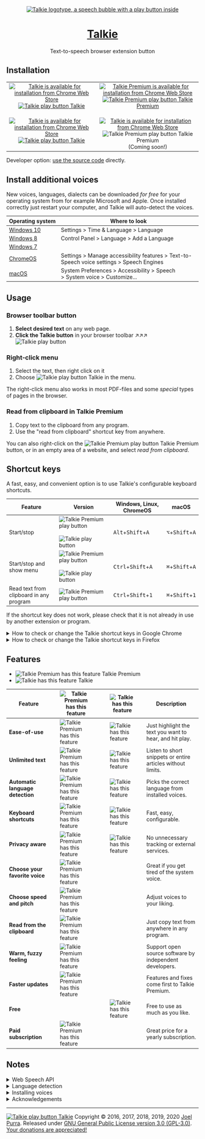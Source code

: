 <p align="center">
  <a href="https://joelpurra.com/projects/talkie/"><img src="./resources/tile/free/920x680/2017-08-22.png" alt="Talkie logotype, a speech bubble with a play button inside" width="460" height="340" border="0" /></a>
</p>
<h1 align="center">
  <a href="https://joelpurra.com/projects/talkie/">Talkie</a>
</h1>
<p align="center">
  Text-to-speech browser extension button
</p>

## Installation

<table>
  <tr>
    <td align="center">
      <a href="https://chrome.google.com/webstore/detail/enfbcfmmdpdminapkflljhbfeejjhjjk"><img src="./resources/chrome-web-store/ChromeWebStore_Badge_v2_496x150.png" alt="Talkie is available for installation from Chrome Web Store" width="248" height="75" border="0" /><br /><img src="./resources/icon/free/icon-play/icon-32x32.png" alt="Talkie play button" width="16" height="16" border="0" /> Talkie</a><br />&nbsp;
    </td>
    <td align="center">
      <a href="https://chrome.google.com/webstore/detail/madmpgibncancdmkjflnifcdakndkngo"><img src="./resources/chrome-web-store/ChromeWebStore_Badge_v2_496x150.png" alt="Talkie Premium is available for installation from Chrome Web Store" width="248" height="75" border="0" /><br /><img src="./resources/icon/premium/icon-play/icon-32x32.png" alt="Talkie Premium play button" width="16" height="16" border="0" /> Talkie Premium</a><br />&nbsp;
    </td>
  </tr>
  <tr>
    <td align="center">
      <a href="https://addons.mozilla.org/en-US/firefox/addon/talkie/"><img src="./resources/firefox-amo/AMO-button_1.png" alt="Talkie is available for installation from Chrome Web Store" width="172" height="60" border="0" /><br /><img src="./resources/icon/free/icon-play/icon-32x32.png" alt="Talkie play button" width="16" height="16" border="0" /> Talkie</a><br />&nbsp;
    </td>
    <td align="center">
      <a href="https://joelpurra.com/projects/talkie/#premium"><img src="./resources/firefox-amo/AMO-button_1.png" alt="Talkie is available for installation from Chrome Web Store" width="172" height="60" border="0" /></a><br /><img src="./resources/icon/premium/icon-play/icon-32x32.png" alt="Talkie Premium play button" width="16" height="16" border="0" /> Talkie Premium<br />(Coming soon!)
    </td>
  </tr>
</table>

Developer option: [use the source code](./DEVELOP.md) directly.



## Install additional voices

New voices, languages, dialects can be downloaded *for free* for your operating system from for example Microsoft and Apple. Once installed correctly just restart your computer, and Talkie will auto-detect the voices.

| Operating&nbsp;system | Where to look | 
| --- | --- |
| [Windows&nbsp;10](https://support.office.com/en-us/article/How-to-download-Text-to-Speech-languages-for-Windows-10-d5a6b612-b3ae-423f-afa5-4f6caf1ec5d3) | Settings &gt;&nbsp;Time&nbsp;&amp;&nbsp;Language &gt;&nbsp;Language <!-- TODO: translate system settings path. --> |
| [Windows&nbsp;8](https://support.office.com/en-us/article/How-to-download-Text-to-Speech-languages-for-Windows-4c83a8d8-7486-42f7-8e46-2b0fdf753130) | Control&nbsp;Panel &gt;&nbsp;Language &gt;&nbsp;Add&nbsp;a&nbsp;Language |
| [Windows&nbsp;7](https://www.microsoft.com/en-us/download/details.aspx?id=27224) | |
| [ChromeOS](https://support.google.com/chromebook/answer/9032490) | Settings &gt;&nbsp;Manage&nbsp;accessibility&nbsp;features &gt;&nbsp;Text-to-Speech&nbsp;voice&nbsp;settings &gt;&nbsp;Speech&nbsp;Engines <!-- TODO: translate system settings path. --> |
| [macOS](https://support.apple.com/kb/index?page=search&q=VoiceOver+language&product=PF6&doctype=PRODUCT_HELP,HOWTO_ARTICLES&locale=en_US) | System&nbsp;Preferences &gt;&nbsp;Accessibility &gt;&nbsp;Speech &gt;&nbsp;System&nbsp;voice &gt;&nbsp;Customize... <!-- TODO: translate system settings path. --> |



## Usage

### Browser toolbar button

1. **Select desired text** on any web page.
1. **Click the Talkie button** in your browser toolbar ↗︎↗︎↗︎ <img src="resources/icon/free/icon-play/icon-32x32.png" alt="Talkie play button" width="16" height="16" border="0" />


### Right-click menu

1. Select the text, then right click on it
1. Choose <img src="resources/icon/free/icon-play/icon-32x32.png" alt="Talkie play button" width="16" height="16" border="0" /> Talkie in the menu.

The right-click menu also works in most PDF-files and some *special* types of pages in the browser.

### Read from clipboard in Talkie Premium

1. Copy text to the clipboard from any program.
1. Use the "read from clipboard" shortcut key from anywhere.

You can also right-click on the <img src="./resources/icon/premium/icon-play/icon-32x32.png" alt="Talkie Premium play button" width="16" height="16" border="0" /> Talkie Premium button, or in an empty area of a website, and select *read from clipboard*.



## Shortcut keys

A fast, easy, and convenient option is to use Talkie's configurable keyboard shortcuts.

| Feature | Version | Windows, Linux, ChromeOS | macOS |
| --- | --- | --- | --- |
| Start/stop | <img src="./resources/icon/premium/icon-play/icon-32x32.png" alt="Talkie Premium play button" width="16" height="16" border="0" />&nbsp;<img src="./resources/icon/free/icon-play/icon-32x32.png" alt="Talkie play button" width="16" height="16" border="0" /> | <kbd>Alt</kbd>+<kbd>Shift</kbd>+<kbd>A</kbd> | <kbd>⌥</kbd>+<kbd>Shift</kbd>+<kbd>A</kbd> |
| Start/stop and show menu | <img src="./resources/icon/premium/icon-play/icon-32x32.png" alt="Talkie Premium play button" width="16" height="16" border="0" />&nbsp;<img src="./resources/icon/free/icon-play/icon-32x32.png" alt="Talkie play button" width="16" height="16" border="0" /> | <kbd>Ctrl</kbd>+<kbd>Shift</kbd>+<kbd>A</kbd> | <kbd>⌘</kbd>+<kbd>Shift</kbd>+<kbd>A</kbd> |
| Read text from clipboard in any program | <img src="./resources/icon/premium/icon-play/icon-32x32.png" alt="Talkie Premium play button" width="16" height="16" border="0" /> | <kbd>Ctrl</kbd>+<kbd>Shift</kbd>+<kbd>1</kbd> | <kbd>⌘</kbd>+<kbd>Shift</kbd>+<kbd>1</kbd> |

If the shortcut key does not work, please check that it is not already in use by another extension or program.



<details>
<summary>How to check or change the Talkie shortcut keys in Google Chrome</summary>

1. In Chrome, click [*Extensions*](chrome://extensions/) in the *Window* menu.
1. At the bottom of the extensions list, click [*Keyboard shortcuts*](chrome://extensions/shortcuts) in the left side menu.
   > <img src="resources/keyboard-shortcuts/talkie-shortcuts-google-chrome-01.png" alt="Screenshot of Chrome's list of installed extensions, focusing on Talkie" title="Chrome's installed extensions" width="467" height="276" />
1. From the *Keyboard Shortcuts* window you can check or change keyboard shortcuts for all Chrome extensions and apps. This way you also can verify that there are no shortcut key collisions between extensions.
   > <img src="resources/keyboard-shortcuts/talkie-shortcuts-google-chrome-02.png" alt="Screenshot of the Keyboard Shortcuts window in Chrome, focusing on Talkie shortcuts" title="Talkie shortcuts in Chrome"  width="708" height="491" />
1. You can also reach the extensions page directly with [`chrome://extensions/`](chrome://extensions/) and the keyboard shortcut configuration with [`chrome://extensions/shortcuts`](chrome://extensions/shortcuts), but you might have to copy-paste the address manually.

</details>

<details>
<summary>How to check or change the Talkie shortcut keys in Firefox</summary>

1. In Firefox, click [*Add-ons*](about:addons) in the *Tools* menu.
1. From the Add-ons page, click Extensions in the left side menu.
   > <img src="resources/keyboard-shortcuts/talkie-shortcuts-firefox-01.png" alt="Screenshot of Firefox's list of installed extensions, focusing on Talkie" title="Firefox's installed extensions"  width="565" height="387" />
1. At the top right of the extensions list, click *Manage extension shortcuts* in the gear button menu.
   > <img src="resources/keyboard-shortcuts/talkie-shortcuts-firefox-02.png" alt="Screenshot of the Manage extension shortcuts menu item" title="Manage extensions in Firefox"  width="701" height="293" />
1. From the *Manage extension shortcuts* window you can check or change extension shortcuts for all Firefox extensions. This way you also can verify that there are no shortcut key collisions between extensions.
   > <img src="resources/keyboard-shortcuts/talkie-shortcuts-firefox-03.png" alt="Screenshot of the Manage extension shortcuts window in Firefox, focusing on Talkie shortcuts" title="Talkie shortcuts in Firefox"  width="690" height="333" />
1. You can also reach the extensions page directly with [`about:addons`](about:addons), but you might have to copy-paste the address manually.

</details>


## Features

- <img src="./resources/icon/premium/icon-play/icon-32x32.png" alt="Talkie Premium has this feature" width="16" height="16" border="0" /> Talkie Premium
- <img src="./resources/icon/free/icon-play/icon-32x32.png" alt="Talkie has this feature" width="16" height="16" border="0" /> Talkie

| Feature | <img src="./resources/icon/premium/icon-play/icon-32x32.png" alt="Talkie Premium has this feature" width="16" height="16" border="0" hspace="16" /> | <img src="./resources/icon/free/icon-play/icon-32x32.png" alt="Talkie has this feature" width="16" height="16" border="0" hspace="16" /> | Description |
| --- | --- | --- | --- |
| **Ease-of-use** | <img src="./resources/icon/premium/icon-play/icon-32x32.png" alt="Talkie Premium has this feature" width="16" height="16" border="0" hspace="16" /> | <img src="./resources/icon/free/icon-play/icon-32x32.png" alt="Talkie has this feature" width="16" height="16" border="0" hspace="16" /> | Just highlight the text you want to hear, and hit play. |
| **Unlimited text** | <img src="./resources/icon/premium/icon-play/icon-32x32.png" alt="Talkie Premium has this feature" width="16" height="16" border="0" hspace="16" /> | <img src="./resources/icon/free/icon-play/icon-32x32.png" alt="Talkie has this feature" width="16" height="16" border="0" hspace="16" /> | Listen to short snippets or entire articles without limits. |
| **Automatic language detection** | <img src="./resources/icon/premium/icon-play/icon-32x32.png" alt="Talkie Premium has this feature" width="16" height="16" border="0" hspace="16" /> | <img src="./resources/icon/free/icon-play/icon-32x32.png" alt="Talkie has this feature" width="16" height="16" border="0" hspace="16" /> | Picks the correct language from installed voices. |
| **Keyboard shortcuts** | <img src="./resources/icon/premium/icon-play/icon-32x32.png" alt="Talkie Premium has this feature" width="16" height="16" border="0" hspace="16" /> | <img src="./resources/icon/free/icon-play/icon-32x32.png" alt="Talkie has this feature" width="16" height="16" border="0" hspace="16" /> | Fast, easy, configurable. |
| **Privacy aware** | <img src="./resources/icon/premium/icon-play/icon-32x32.png" alt="Talkie Premium has this feature" width="16" height="16" border="0" hspace="16" /> | <img src="./resources/icon/free/icon-play/icon-32x32.png" alt="Talkie has this feature" width="16" height="16" border="0" hspace="16" /> | No unnecessary tracking or external services. |
| **Choose your favorite voice** | <img src="./resources/icon/premium/icon-play/icon-32x32.png" alt="Talkie Premium has this feature" width="16" height="16" border="0" hspace="16" /> | | Great if you get tired of the system voice. |
| **Choose speed and pitch** | <img src="./resources/icon/premium/icon-play/icon-32x32.png" alt="Talkie Premium has this feature" width="16" height="16" border="0" hspace="16" /> | | Adjust voices to your liking. |
| **Read from the clipboard** | <img src="./resources/icon/premium/icon-play/icon-32x32.png" alt="Talkie Premium has this feature" width="16" height="16" border="0" hspace="16" /> | | Just copy text from anywhere in any program. |
| **Warm, fuzzy feeling** | <img src="./resources/icon/premium/icon-play/icon-32x32.png" alt="Talkie Premium has this feature" width="16" height="16" border="0" hspace="16" /> | | Support open source software by independent developers. |
| **Faster updates** | <img src="./resources/icon/premium/icon-play/icon-32x32.png" alt="Talkie Premium has this feature" width="16" height="16" border="0" hspace="16" /> | | Features and fixes come first to Talkie Premium. |
| **Free** | | <img src="./resources/icon/free/icon-play/icon-32x32.png" alt="Talkie has this feature" width="16" height="16" border="0" hspace="16" /> | Free to use as much as you like. |
| **Paid subscription** | <img src="./resources/icon/premium/icon-play/icon-32x32.png" alt="Talkie Premium has this feature" width="16" height="16" border="0" hspace="16" /> | | Great price for a yearly subscription. |




## Notes

<details>
<summary>Web Speech API</summary>

Uses your browser's built-in [Web Speech API for text-to-speech (TTS)](https://www.w3.org/community/speech-api/) known as [Speech Synthesis](https://dvcs.w3.org/hg/speech-api/raw-file/9a0075d25326/speechapi.html#tts-section).

- As the Web Speech API is implemented by your browser, your browser selection and settings may affect Talkie.
- All text and speech is processed internally by your browser. While ultimately depending on your specific browser, processing is expected to be done on your own machine and not use a server.
- Sound is only produced, never recorded.

</details>



<details>
<summary>Language detection</summary>

Not all languages are supported; consult your browser's voice documentation.

The language detection is performed in four steps, where the first valid value is chosen. If no language was detected, a notice is spoken (in English).

1. Your browser's text language detection for the selection, using word and sentence analysis.
1. The first available `lang="..."` attribute from the selected text's parent HTML elements.
1. The `lang="..."` attribute from the HTML root element of the current page (or frame).
1. Your browser's page primary language detection.

The Web Speech API can use more than one voice per language (currently over 20 for `en-US` in Google Chrome version 55), as well as modify speech rate (speed) and pitch. These options have been implemented in <img src="./resources/icon/premium/icon-play/icon-32x32.png" alt="Talkie Premium play button" width="16" height="16" border="0" /> Talkie Premium as a paid feature for those who install the extension [through Chrome Web Store](https://chrome.google.com/webstore/detail/madmpgibncancdmkjflnifcdakndkngo) or [through Firefox Add-ons](https://joelpurra.com/projects/talkie/#premium).

</details>



<details>
<summary>Installing voices</summary>

The voices for each language are provided by your browser. For this reason the list may differ depending on your browser, browser version, operating system, and any other installed extensions/software.

To see the list of languages/voices available in your specific browser, as well as speak out sample text, check the Talkie options page after installation. This is a good start in figuring out why a certain language might not be read out loud as expected.

You can install additional voices to support new languages and dialects; see separate installation instructions for your operating system.

<details>
<summary>Example list of voices available in Google Chrome version 55 on macOS</summary>

The total number of voices is 83.

- **ar-SA:** Tarik
- **cs-CZ:** Zuzana
- **da-DK:** Sara
- **de-DE:** Anna, Google Deutsch
- **el-GR:** Melina
- **en:** Fiona
- **en-AU:** Karen
- **en-GB:** Daniel, Google UK English Female, Google UK English Male
- **en-IE:** Moira
- **en-IN:** Veena
- **en-US:** Agnes, Albert, Alex, Bad News, Bahh, Bells, Boing, Bruce, Bubbles, Cellos, Deranged, Fred, Good News, Google US English, Hysterical, Junior, Kathy, Pipe Organ, Princess, Ralph, Samantha, Trinoids, Vicki, Victoria, Whisper, Zarvox
- **en-ZA:** Tessa
- **es-AR:** Diego
- **es-ES:** Google español, Monica
- **es-MX:** Paulina
- **es-US:** Google español de Estados Unidos
- **fi-FI:** Satu
- **fr-CA:** Amelie
- **fr-FR:** Google français, Thomas
- **he-IL:** Carmit
- **hi-IN:** Google हिन्दी, Lekha
- **hu-HU:** Mariska
- **id-ID:** Damayanti, Google Bahasa Indonesia
- **it-IT:** Alice, Google italiano
- **ja-JP:** Google 日本語, Kyoko
- **ko-KR:** Google 한국의, Yuna
- **nb-NO:** Nora
- **nl-BE:** Ellen
- **nl-NL:** Google Nederlands, Xander
- **pl-PL:** Google polski, Zosia
- **pt-BR:** Google português do Brasil, Luciana
- **pt-PT:** Joana
- **ro-RO:** Ioana
- **ru-RU:** Google русский, Milena
- **sk-SK:** Laura
- **sv-SE:** Alva
- **th-TH:** Kanya
- **tr-TR:** Yelda
- **zh-CN:** Google 普通话（中国大陆）, Ting-Ting
- **zh-HK:** Google 粤語（香港）, Sin-ji
- **zh-TW:** Google 國語（臺灣）, Mei-Jia

</details>

</details>

<details>
<summary>Acknowledgements</summary>

- Thanks to [Liron Tocker](https://liron.de/) for coming up with the name Talkie, the fancy icons, and promotional graphics (2016-12-31, 2017-04-09): <img src="resources/icon/free/icon-play/icon-32x32.png" alt="Talkie play button" width="16" height="16" border="0" /> <img src="resources/icon/premium/icon-play/icon-32x32.png" alt="Talkie Premium play button" width="16" height="16" border="0" /> <img src="resources/icon/free/icon-stop/icon-32x32.png" alt="Talkie stop button" width="16" height="16" border="0" />
- Thanks to [Miroslava Jovičić](http://www.miroslavajovicic.net/) for the fancy user interface redesign (2017-05-29), and promotional graphics (2017-07-30, 2017-08-01).

</details>


---

<a href="https://joelpurra.com/projects/talkie/"><img src="resources/icon/free/icon-play/icon-32x32.png" alt="Talkie play button" width="16" height="16" border="0" /> Talkie</a> Copyright &copy; 2016, 2017, 2018, 2019, 2020 [Joel Purra](https://joelpurra.com/). Released under [GNU General Public License version 3.0 (GPL-3.0)](https://www.gnu.org/licenses/gpl.html). [Your donations are appreciated!](https://joelpurra.com/donate/)
